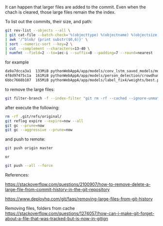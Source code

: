 It can happen that larger files are added to the commit. Even when the chach is cleared, those large files remain the the index. 

To list out the commits, their size, and path:

```bash
git rev-list --objects --all \
| git cat-file --batch-check='%(objecttype) %(objectname) %(objectsize) %(rest)' \
| awk '/^blob/ {print substr($0,6)}' \
| sort --numeric-sort --key=2 \
| cut --complement --characters=13-40 \
| numfmt --field=2 --to=iec-i --suffix=B --padding=7 --round=nearest
```

for example

```bash
da9a7dcca3a1  133MiB pythonWebAppA/app/models/conv_lstm_saved_models/model_checkpoint.hdf5
4f8d97475c1a  161MiB pythonWebAppA/app/models/person_detection/crowdhuman_yolov5m.pt
6bbc7668b187  165MiB pythonWebAppA/app/models/label_fix4/weights/best.pt

```

to remove the large files: 

```bash
git filter-branch -f --index-filter "git rm -rf --cached --ignore-unmatch pythonWebAppA/app/models" -- --all
```

after execute the following:

```bash
rm -rf .git/refs/original/
git reflog expire --expire=now --all
git gc --prune=now
git gc --aggressive --prune=now
```

and push to remote:

```bash
git push origin master

or 

git push --all --force
```


References:

https://stackoverflow.com/questions/2100907/how-to-remove-delete-a-large-file-from-commit-history-in-the-git-repository

https://www.deployhq.com/git/faqs/removing-large-files-from-git-history

Removing files, folders from cache
https://stackoverflow.com/questions/1274057/how-can-i-make-git-forget-about-a-file-that-was-tracked-but-is-now-in-gitign
